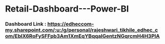 # Retail-Dashboard---Power-BI

### Dashboard Link : https://edheccom-my.sharepoint.com/:u:/g/personal/rajeshwari_tikhile_edhec_com/EblX6RoFySFFpb3Am1XmEqYBqqaIGentzNGqrcmH4H3PIA

